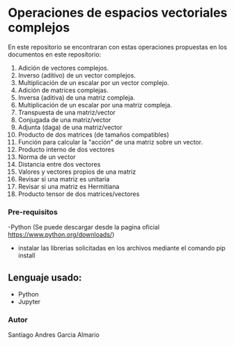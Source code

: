# Operaciones de espacios vectoriales complejos
En este repositorio se encontraran con estas operaciones propuestas en los documentos en este repositorio:
1. Adición de vectores complejos.
2. Inverso (aditivo) de un vector complejos.
3. Multiplicación de un escalar por un vector complejo.
4. Adición de matrices complejas.
5. Inversa (aditiva) de una matriz compleja.
6. Multiplicación de un escalar por una matriz compleja.
7. Transpuesta de una matriz/vector
8. Conjugada de una matriz/vector
9. Adjunta (daga) de una matriz/vector
10. Producto de dos matrices (de tamaños compatibles)
11. Función para calcular la "acción" de una matriz sobre un vector.
12. Producto interno de dos vectores
13. Norma de un vector
14. Distancia entre dos vectores
15. Valores  y vectores propios de una matriz
16. Revisar si una matriz es unitaria
17. Revisar si una matriz es Hermitiana
18. Producto tensor de dos matrices/vectores

### Pre-requisitos
-Python (Se puede descargar desde la pagina oficial https://www.python.org/downloads/)
- instalar las librerias solicitadas en los archivos mediante el comando pip install

## Lenguaje usado:
* Python
* Jupyter

### Autor

Santiago Andres Garcia Almario
